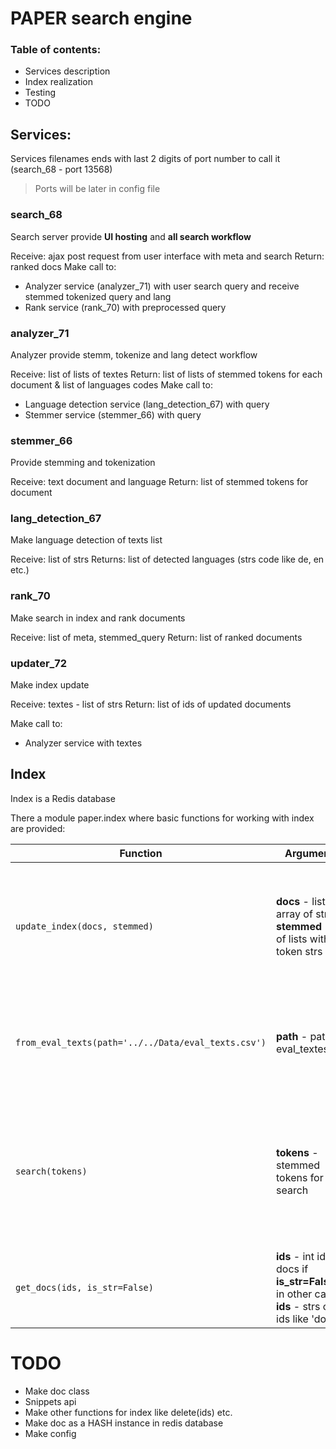 # PAPER search engine

### Table of contents:
- Services description
- Index realization
- Testing
- TODO

## Services:

Services filenames ends with last 2 digits of port number to call it (search_68 - port 13568)
> Ports will be later in config file

### search_68
Search server provide **UI hosting** and **all search workflow**

Receive: ajax post request from user interface with meta and search
Return: ranked docs
Make call to:
- Analyzer service (analyzer_71) with user search query and receive stemmed tokenized query and lang
- Rank service (rank_70) with preprocessed query

### analyzer_71
Analyzer provide stemm, tokenize and lang detect workflow
    
Receive: list of lists of textes
Return: list of lists of stemmed tokens for each document & list of languages codes
Make call to:
- Language detection service (lang_detection_67) with query
- Stemmer service (stemmer_66) with query

### stemmer_66
Provide stemming and tokenization

Receive: text document and language
Return: list of stemmed tokens for document

### lang_detection_67
Make language detection of texts list

Receive: list of strs
Returns: list of detected languages (strs code like de, en etc.)

### rank_70
Make search in index and rank documents

Receive: list of meta, stemmed_query
Return: list of ranked documents

### updater_72
Make index update

Receive: textes - list of strs
Return: list of ids of updated documents

Make call to:
- Analyzer service with textes


## Index
Index is a Redis database

There a module paper.index where basic functions for working with index are provided:

Function | Arguments | Description
------------ | ------------- | --------
`update_index(docs, stemmed)` | **docs** - list or array of strs <br> **stemmed** - list of lists with token strs | Make indexing of textes (inverted and forward)<br>Return: list of ids of updated docs
`from_eval_texts(path='../../Data/eval_texts.csv')`| **path** - path to eval_textes.csv | Make update from eval textes<br>Return: list of ids of updated docs
`search(tokens)` | **tokens** - stemmed tokens for search  | Make search (boolean AND - intersect of sets)<br>Return: returns set of doc_ids strs (like "23" or "12345")
`get_docs(ids, is_str=False)` | **ids** - int ids of docs if **is_str=False**,<br>in other case: **ids** - strs of ids like 'doc:id' | Get docs by their ids<br>Returns: list of strs (documents textes)


# TODO
- Make doc class
- Snippets api
- Make other functions for index like delete(ids) etc.
- Make doc as a HASH instance in redis database
- Make config